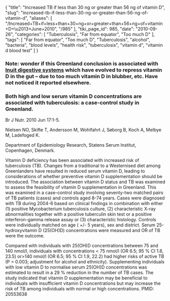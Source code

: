 {
    "title": "Increased TB if less than 30 ng or greater than 56 ng of vitamin D",
    "slug": "increased-tb-if-less-than-30-ng-or-greater-than-56-ng-of-vitamin-d",
    "aliases": [
        "/Increased+TB+if+less+than+30+ng+or+greater+than+56+ng+of+vitamin+D+\u2013+June+2010",
        "/985"
    ],
    "tiki_page_id": 985,
    "date": "2010-09-26",
    "categories": [
        "Tuberculosis",
        "Far from equator",
        "Too much D"
    ],
    "tags": [
        "Far from equator",
        "Too much D",
        "Tuberculosis",
        "alcohol",
        "bacteria",
        "blood levels",
        "health risk",
        "tuberculosis",
        "vitamin d",
        "vitamin d blood test"
    ]
}


### Note: wonder if this Greenland conclusion is associated with [Inuit digestive systems](/tags/inuit-digestive-systems.html) which have evolved to repress vitamin D in the gut – due to too much vitamin D in blubber, etc. Have not noticed it reported elsewhere.

### Both high and low serum vitamin D concentrations are associated with tuberculosis: a case-control study in Greenland.

Br J Nutr. 2010 Jun 17:1-5. 

Nielsen NO, Skifte T, Andersson M, Wohlfahrt J, Søborg B, Koch A, Melbye M, Ladefoged K.

Department of Epidemiology Research, Statens Serum Institut, Copenhagen, Denmark.

Vitamin D deficiency has been associated with increased risk of tuberculosis (TB). Changes from a traditional to a Westernised diet among Greenlanders have resulted in reduced serum vitamin D, leading to considerations of whether preventive vitamin D supplementation should be introduced. The association between vitamin D status and TB was examined to assess the feasibility of vitamin D supplementation in Greenland. This was examined in a case-control study involving seventy-two matched pairs of TB patients (cases) and controls aged 8-74 years. Cases were diagnosed with TB during 2004-6 based on clinical findings in combination with either (1) positive Mycobacterium tuberculosis culture, (2) characteristic X-ray abnormalities together with a positive tuberculin skin test or a positive interferon-gamma release assay or (3) characteristic histology. Controls were individually matched on age ( +/- 5 years), sex and district. Serum 25-hydroxyvitamin D (25(OH)D) concentrations were measured and OR of TB were the outcome. 

Compared with individuals with 25(OH)D concentrations between 75 and 140 nmol/l, individuals with concentrations < 75 nmol/l (OR 6.5; 95 % CI 1.8, 23.5) or>140 nmol/l (OR 6.5; 95 % CI 1.9, 22.2) had higher risks of active TB (P = 0.003; adjustment for alcohol and ethnicity). Supplementing individuals with low vitamin D to normalise serum 25(OH)D concentrations was estimated to result in a 29 % reduction in the number of TB cases. The study indicated that vitamin D supplementation may be beneficial to individuals with insufficient vitamin D concentrations but may increase the risk of TB among individuals with normal or high concentrations. PMID: 20553638
